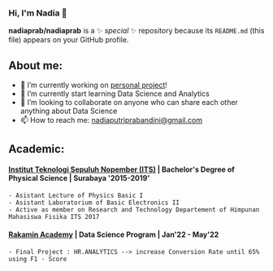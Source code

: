 ### Hi, I'm Nadia 👋


**nadiaprab/nadiaprab** is a ✨ _special_ ✨ repository because its `README.md` (this file) appears on your GitHub profile.

## About me:
- 🔭 I’m currently working on [personal project](https://drive.google.com/drive/u/0/folders/11ZCO8EKUqy670Sdh37RhjFAuTuMUGbc6)!
- 🌱 I’m currently start learning Data Science and Analytics
- 👯 I’m looking to collaborate on anyone who can share each other anything about Data Science
- 📫 How to reach me: nadiaputriprabandini@gmail.com

## Academic:
#### [Institut Teknologi Sepuluh Nopember (ITS)](https://www.its.ac.id/) | Bachelor's Degree  of Physical Science | Surabaya '2015-2019'
    - Asistant Lecture of Physics Basic I
    - Asistant Laboratorium of Basic Electronics II
    - Active as member on Research and Technology Departement of Himpunan Mahasiswa Fisika ITS 2017
    
#### [Rakamin Academy](https://www.rakamin.com/) | Data Science Program | Jan'22 - May'22
    - Final Project : HR.ANALYTICS --> increase Conversion Rate until 65% using F1 - Score


